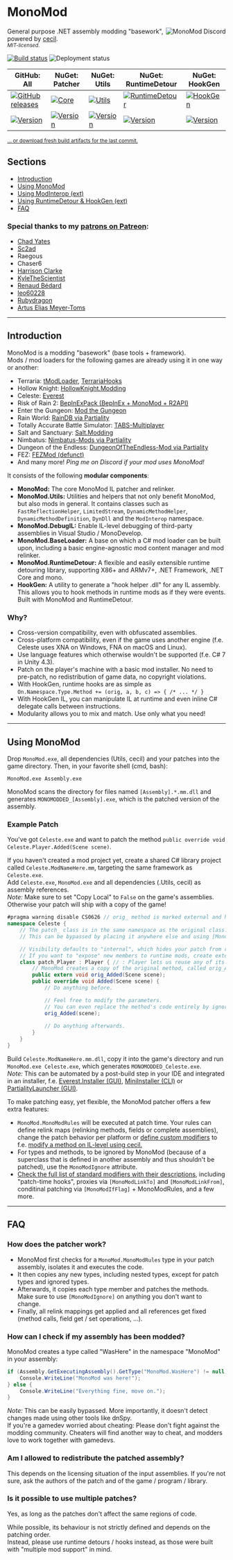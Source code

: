 # MonoMod
<a href="https://discord.gg/jm7GCZB"><img align="right" alt="MonoMod Discord" src="https://discordapp.com/api/guilds/295566538981769216/embed.png?style=banner2" /></a>
General purpose .NET assembly modding "basework", powered by [cecil](https://github.com/jbevain/cecil/).  
*<sup>MIT-licensed.</sup>*

[![Build status](https://img.shields.io/azure-devops/build/MonoMod/MonoMod/1.svg?style=flat-square)](https://dev.azure.com/MonoMod/MonoMod/_build/latest?definitionId=1) ![Deployment status](https://img.shields.io/azure-devops/release/MonoMod/572c97eb-dbaa-4a55-90e5-1d05431535bd/1/1.svg?style=flat-square)

| GitHub: All | NuGet: Patcher | NuGet: Utils | NuGet: RuntimeDetour | NuGet: HookGen |
|--|--|--|--|--|
| [![GitHub releases](https://img.shields.io/github/downloads/MonoMod/MonoMod/total.svg?style=flat-square)](https://github.com/MonoMod/MonoMod/releases) | [![Core](https://img.shields.io/nuget/dt/MonoMod.svg?style=flat-square)](https://www.nuget.org/packages/MonoMod/) | [![Utils](https://img.shields.io/nuget/dt/MonoMod.Utils.svg?style=flat-square)](https://www.nuget.org/packages/MonoMod.Utils/) | [![RuntimeDetour](https://img.shields.io/nuget/dt/MonoMod.RuntimeDetour.svg?style=flat-square)](https://www.nuget.org/packages/MonoMod.RuntimeDetour/) | [![HookGen](https://img.shields.io/nuget/dt/MonoMod.RuntimeDetour.HookGen.svg?style=flat-square)](https://www.nuget.org/packages/MonoMod.RuntimeDetour.HookGen/) |
| [![Version](https://img.shields.io/github/release/MonoMod/MonoMod.svg?style=flat-square)](https://github.com/MonoMod/MonoMod/releases) | [![Version](https://img.shields.io/nuget/v/MonoMod.svg?style=flat-square)](https://www.nuget.org/packages/MonoMod/) | [![Version](https://img.shields.io/nuget/v/MonoMod.Utils.svg?style=flat-square)](https://www.nuget.org/packages/MonoMod.Utils/) | [![Version](https://img.shields.io/nuget/v/MonoMod.RuntimeDetour.svg?style=flat-square)](https://www.nuget.org/packages/MonoMod.RuntimeDetour/) | [![Version](https://img.shields.io/nuget/v/MonoMod.RuntimeDetour.HookGen.svg?style=flat-square)](https://www.nuget.org/packages/MonoMod.RuntimeDetour.HookGen/) |

<sup>[... or download fresh build artifacts for the last commit.](https://dev.azure.com/MonoMod/MonoMod/_build/latest?definitionId=1)</sup>

## Sections
- [Introduction](#introduction)
- [Using MonoMod](#using-monomod)
- [Using ModInterop (ext)](/README-ModInterop.md)
- [Using RuntimeDetour & HookGen (ext)](/README-RuntimeDetour.md)
- [FAQ](#using-monomod)

### Special thanks to my [patrons on Patreon](https://www.patreon.com/0x0ade):
- [Chad Yates](https://twitter.com/ChadCYates)
- [Sc2ad](https://github.com/sc2ad)
- Raegous
- Chaser6
- [Harrison Clarke](https://twitter.com/hay_guise)
- [KyleTheScientist](https://www.twitch.tv/kylethescientist)
- [Renaud Bédard](https://twitter.com/renaudbedard)
- [leo60228](https://leo60228.space)
- [Rubydragon](https://www.twitch.tv/rubydrag0n)
- [Artus Elias Meyer-Toms](https://twitter.com/artuselias)

----

## Introduction
MonoMod is a modding "basework" (base tools + framework).  
Mods / mod loaders for the following games are already using it in one way or another:
- Terraria: [tModLoader](https://github.com/blushiemagic/tModLoader), [TerrariaHooks](https://github.com/0x0ade/TerrariaHooks)
- Hollow Knight: [HollowKnight.Modding](https://github.com/seanpr96/HollowKnight.Modding)
- Celeste: [Everest](https://everestapi.github.io/)
- Risk of Rain 2: [BepInExPack (BepInEx + MonoMod + R2API)](https://thunderstore.io/package/bbepis/BepInExPack/)
- Enter the Gungeon: [Mod the Gungeon](https://modthegungeon.github.io/)
- Rain World: [RainDB via Partiality](http://www.raindb.net/)
- Totally Accurate Battle Simulator: [TABS-Multiplayer](https://github.com/Ceiridge/TABS-Multiplayer)
- Salt and Sanctuary: [Salt.Modding](https://github.com/seanpr96/Salt.Modding)
- Nimbatus: [Nimbatus-Mods via Partiality](https://github.com/OmegaRogue/Nimbatus-Mods)
- Dungeon of the Endless: [DungeonOfTheEndless-Mod via Partiality](https://github.com/sc2ad/DungeonOfTheEndless-Mod)
- FEZ: [FEZMod (defunct)](https://github.com/0x0ade/FEZMod-Legacy)
- And many more! *Ping me on Discord if your mod uses MonoMod!*

It consists of the following **modular components**:
- **MonoMod:** The core MonoMod IL patcher and relinker.
- **MonoMod.Utils:** Utilities and helpers that not only benefit MonoMod, but also mods in general. It contains classes such as `FastReflectionHelper`, `LimitedStream`, `DynamicMethodHelper`, `DynamicMethodDefinition`, `DynDll` and the `ModInterop` namespace.
- **MonoMod.DebugIL:** Enable IL-level debugging of third-party assemblies in Visual Studio / MonoDevelop.
- **MonoMod.BaseLoader:** A base on which a C# mod loader can be built upon, including a basic engine-agnostic mod content manager and mod relinker.
- **MonoMod.RuntimeDetour:** A flexible and easily extensible runtime detouring library, supporting X86+ and ARMv7+, .NET Framework, .NET Core and mono.
- **HookGen:** A utility to generate a "hook helper .dll" for any IL assembly. This allows you to hook methods in runtime mods as if they were events. Built with MonoMod and RuntimeDetour.

### Why?
- Cross-version compatibility, even with obfuscated assemblies.
- Cross-platform compatibility, even if the game uses another engine (f.e. Celeste uses XNA on Windows, FNA on macOS and Linux).
- Use language features which otherwise wouldn't be supported (f.e. C# 7 in Unity 4.3).
- Patch on the player's machine with a basic mod installer. No need to pre-patch, no redistribution of game data, no copyright violations.
- With HookGen, runtime hooks are as simple as `On.Namespace.Type.Method += (orig, a, b, c) => { /* ... */ }`
- With HookGen IL, you can manipulate IL at runtime and even inline C# delegate calls between instructions.
- Modularity allows you to mix and match. Use only what you need!

----

## Using MonoMod
Drop `MonoMod.exe`, all dependencies (Utils, cecil) and your patches into the game directory. Then, in your favorite shell (cmd, bash):

    MonoMod.exe Assembly.exe

MonoMod scans the directory for files named `[Assembly].*.mm.dll` and generates `MONOMODDED_[Assembly].exe`, which is the patched version of the assembly.

### Example Patch

You've got `Celeste.exe` and want to patch the method `public override void Celeste.Player.Added(Scene scene)`.

If you haven't created a mod project yet, create a shared C# library project called `Celeste.ModNameHere.mm`, targeting the same framework as `Celeste.exe`.  
Add `Celeste.exe`, `MonoMod.exe` and all dependencies (.Utils, cecil) as assembly references.  
*Note:* Make sure to set "Copy Local" to `False` on the game's assemblies. Otherwise your patch will ship with a copy of the game!
 
```cs
#pragma warning disable CS0626 // orig_ method is marked external and has no attributes on it.
namespace Celeste {
    // The patch_ class is in the same namespace as the original class.
    // This can be bypassed by placing it anywhere else and using [MonoModPatch("global::Celeste.Player")]

    // Visibility defaults to "internal", which hides your patch from runtime mods.
    // If you want to "expose" new members to runtime mods, create extension methods in a public static class PlayerExt
    class patch_Player : Player { // : Player lets us reuse any of its visible members without redefining them.
        // MonoMod creates a copy of the original method, called orig_Added.
        public extern void orig_Added(Scene scene);
        public override void Added(Scene scene) {
            // Do anything before.

            // Feel free to modify the parameters.
            // You can even replace the method's code entirely by ignoring the orig_ method.
            orig_Added(scene);
            
            // Do anything afterwards.
        }
    }
}
```

Build `Celeste.ModNameHere.mm.dll`, copy it into the game's directory and run `MonoMod.exe Celeste.exe`, which generates `MONOMODDED_Celeste.exe`.  
*Note:* This can be automated by a post-build step in your IDE and integrated in an installer, f.e. [Everest.Installer (GUI)](https://github.com/EverestAPI/Everest.Installer), [MiniInstaller (CLI)](https://github.com/EverestAPI/Everest/blob/master/MiniInstaller/Program.cs) or [PartialityLauncher (GUI)](https://github.com/PartialityModding/PartialityLauncher).

To make patching easy, yet flexible, the MonoMod patcher offers a few extra features:

- `MonoMod.MonoModRules` will be executed at patch time. Your rules can define relink maps (relinking methods, fields or complete assemblies), change the patch behavior per platform or [define custom modifiers](MonoMod/Modifiers/MonoModCustomAttribute.cs) to f.e. [modify a method on IL-level using cecil.](https://github.com/MonoMod/MonoMod/issues/15#issuecomment-344570625)
- For types and methods, to be ignored by MonoMod (because of a superclass that is defined in another assembly and thus shouldn't be patched), use the `MonoModIgnore` attribute.
- [Check the full list of standard modifiers with their descriptions](MonoMod/Modifiers), including "patch-time hooks", proxies via `[MonoModLinkTo]` and `[MonoModLinkFrom]`, conditinal patching via `[MonoModIfFlag]` + MonoModRules, and a few more. 

----

## FAQ

### How does the patcher work?
- MonoMod first checks for a `MonoMod.MonoModRules` type in your patch assembly, isolates it and executes the code.
- It then copies any new types, including nested types, except for patch types and ignored types.
- Afterwards, it copies each type member and patches the methods. Make sure to use `[MonoModIgnore]` on anything you don't want to change.
- Finally, all relink mappings get applied and all references get fixed (method calls, field get / set operations, ...).


### How can I check if my assembly has been modded?
MonoMod creates a type called "WasHere" in the namespace "MonoMod" in your assembly:

```cs
if (Assembly.GetExecutingAssembly().GetType("MonoMod.WasHere") != null) {
    Console.WriteLine("MonoMod was here!");
} else {
    Console.WriteLine("Everything fine, move on.");
}
```

*Note:* This can be easily bypassed. More importantly, it doesn't detect changes made using other tools like dnSpy.  
If you're a gamedev worried about cheating: Please don't fight against the modding community. Cheaters will find another way to cheat, and modders love to work together with gamedevs.


### Am I allowed to redistribute the patched assembly?
This depends on the licensing situation of the input assemblies. If you're not sure, ask the authors of the patch and of the game / program / library.


### Is it possible to use multiple patches?
Yes, as long as the patches don't affect the same regions of code.

While possible, its behaviour is not strictly defined and depends on the patching order.  
Instead, please use runtime detours / hooks instead, as those were built with "multiple mod support" in mind.
